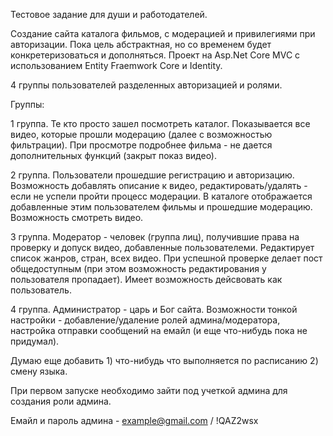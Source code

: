 Тестовое задание для души и работодателей.

Создание сайта каталога фильмов, с модерацией и привилегиями при авторизации. Пока цель абстрактная, но со временем будет конкретеризоваться и дополняться.
Проект на Asp.Net Core MVC с использованием Entity Fraemwork Core и Identity. 

4 группы пользователей разделенных авторизацией и ролями.

Группы:

1 группа. Те кто просто зашел посмотреть каталог. Показывается все видео, которые прошли модерацию (далее с возможностью фильтрации). При просмотре подробнее фильма - не дается дополнительных функций (закрыт показ видео).

2 группа. Пользователи прошедшие регистрацию и авторизацию. Возможность добавлять описание к видео, редактировать/удалять - если не успели пройти процесс модерации. В каталоге отображается добавленные этим пользователем фильмы и прошедшие модерацию. Возможность смотреть видео.

3 группа. Модератор - человек (группа лиц), получившие права на проверку и допуск видео, добавленные пользователеми. Редактирует список жанров, стран, всех видео. При успешной проверке делает пост общедоступным (при этом возможность редактирования у пользователя пропадает). Имеет возможность дейсвовать как пользователь.

4 группа. Администратор - царь и Бог сайта. Возможности тонкой настройки - добавление/удаление ролей админа/модератора, настройка отправки сообщений на емайл (и еще что-нибудь пока не придумал).

Думаю еще добавить 1) что-нибудь что выполняется по расписанию 2) смену языка.

При первом запуске необходимо зайти под учеткой админа для создания роли админа.

Емайл и пароль админа - example@gmail.com / !QAZ2wsx
